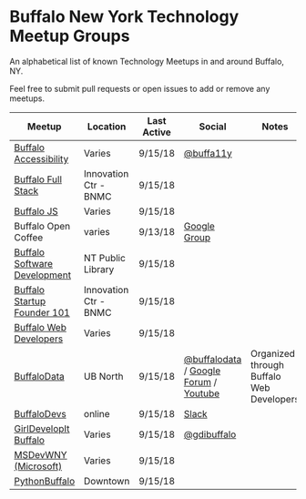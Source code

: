 # Buffalo New York Technology Meetup Groups

An alphabetical list of known Technology Meetups in and around Buffalo, NY.

Feel free to submit pull requests or open issues to add or remove any meetups.

| Meetup | Location | Last Active | Social | Notes |
| ------ | -------- | ----------- | ------- | ----- |
| [Buffalo Accessibility](https://www.meetup.com/buffa11y/) | Varies | 9/15/18 | [@buffa11y](https://twitter.com/BuffA11y) | |
| [Buffalo Full Stack](https://www.meetup.com/FullStackBuffalo/) | Innovation Ctr - BNMC | 9/15/18 | | |
| [Buffalo JS](https://www.meetup.com/Buffalojs/) | Varies | 9/15/18 | | |
| Buffalo Open Coffee | varies | 9/13/18 | [Google Group](https://groups.google.com/forum/#!forum/buffalo-opencoffee-club) | |
| [Buffalo Software Development](https://www.meetup.com/meetup-group-MROoAqci/) | NT Public Library | 9/15/18 | | |
| [Buffalo Startup Founder 101](https://www.meetup.com/Buffalo-Startup-Founder-101/0) | Innovation Ctr - BNMC | 9/15/18 | | |
| [Buffalo Web Developers](https://www.meetup.com/buffalowebdevelopers/) | Varies | 9/15/18 | | |
| [BuffaloData](https://www.meetup.com/buffalowebdevelopers/) | UB North | 9/15/18 | [@buffalodata](https://twitter.com/BuffaloData) / [Google Forum](https://groups.google.com/forum/#!forum/buffalodata) / [Youtube](https://www.youtube.com/channel/UC-IhujEQWXAkhajd0hYML0A) | Organized through Buffalo Web Developers |
| [BuffaloDevs](http://buffalodevs.com/) | online | 9/15/18 | [Slack](http://buffalodevs.com/) | |
| [GirlDevelopIt Buffalo](https://www.meetup.com/Girl-Develop-It-Buffalo/) | Varies | 9/15/18 | [@gdibuffalo](https://twitter.com/gdibuffalo) | |
| [MSDevWNY (Microsoft)](https://www.meetup.com/MSDevWNY/) | Varies | 9/15/18 | | |
| [PythonBuffalo](https://www.meetup.com/Python-Buffalo/) | Downtown | 9/15/18| | | |
